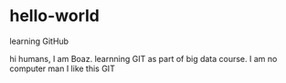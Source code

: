# hello-world
learning GitHub

hi humans, I am Boaz. learnning GIT as part of big data course.
I am no computer man
I like this GIT
